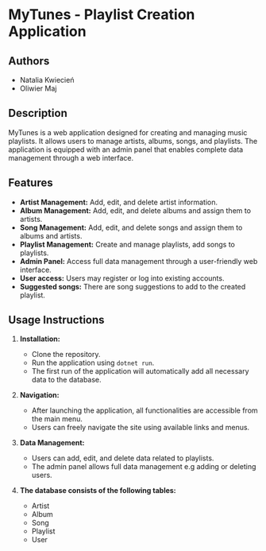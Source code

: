 # MyTunes - Playlist Creation Application

## Authors
- Natalia Kwiecień
- Oliwier Maj

## Description
MyTunes is a web application designed for creating and managing music playlists. It allows users to manage artists, albums, songs, and playlists. The application is equipped with an admin panel that enables complete data management through a web interface.

## Features
- **Artist Management:** Add, edit, and delete artist information.
- **Album Management:** Add, edit, and delete albums and assign them to artists.
- **Song Management:** Add, edit, and delete songs and assign them to albums and artists.
- **Playlist Management:** Create and manage playlists, add songs to playlists.
- **Admin Panel:** Access full data management through a user-friendly web interface.
- **User access:** Users may register or log into existing accounts.
- **Suggested songs:** There are song suggestions to add to the created playlist.


## Usage Instructions
1. **Installation:**
    - Clone the repository.
    - Run the application using `dotnet run`.
    - The first run of the application will automatically add all necessary data to the database.

2. **Navigation:**
    - After launching the application, all functionalities are accessible from the main menu.
    - Users can freely navigate the site using available links and menus.

3. **Data Management:**
    - Users can add, edit, and delete data related to playlists.
    - The admin panel allows full data management e.g adding or deleting users.

4. **The database consists of the following tables:**
    - Artist
    - Album
    - Song
    - Playlist
    - User